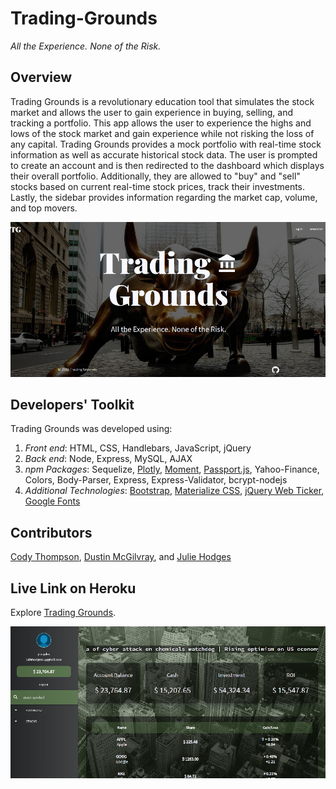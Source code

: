 # Trading-Grounds
*All the Experience. None of the Risk.*

## Overview
Trading Grounds is a revolutionary education tool that simulates the stock market and allows the user to gain experience in buying, selling, and tracking a portfolio.  This app allows the user to experience the highs and lows of the stock market and gain experience while not risking the loss of any capital.  Trading Grounds provides a mock portfolio with real-time stock information as well as accurate historical stock data. The user is prompted to create an account and is then redirected to the dashboard which displays their overall portfolio.  Additionally, they are allowed to "buy" and "sell" stocks based on current real-time stock prices, track their investments.  Lastly, the sidebar provides information regarding the market cap, volume, and top movers.

![front-page-screenshot](public/img/front-page-screenshot.png)

## Developers' Toolkit
Trading Grounds was developed using:
1. *Front end*: HTML, CSS, Handlebars, JavaScript, jQuery
2. *Back end*: Node, Express, MySQL, AJAX
3. *npm Packages*: Sequelize, [Plotly](https://plot.ly/javascript/), [Moment](https://momentjs.com/), [Passport.js](http://www.passportjs.org/), Yahoo-Finance, Colors, Body-Parser, Express, Express-Validator, bcrypt-nodejs
4. *Additional Technologies*: [Bootstrap](http://getbootstrap.com/), [Materialize CSS](https://materializecss.com/), [jQuery Web Ticker](https://maze.digital/webticker/), [Google Fonts](https://fonts.google.com/)

## Contributors
[Cody Thompson](https://github.com/cdt12988), [Dustin McGilvray](https://github.com/DustinMcGilvray), and [Julie Hodges](https://github.com/jivinjules)

## Live Link on Heroku
Explore [Trading Grounds](https://radiant-coast-91135.herokuapp.com/stocks/movers/nasdaq).

![tg-screenshot](public/img/tg-screenshot.png)

